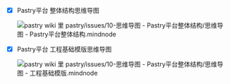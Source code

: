 - [x] Pastry平台 整体结构思维导图

    ![pastry wiki 里 pastry/issues/10-思维导图 - Pastry平台整体结构/思维导图 - Pastry平台整体结构.mindnode](https://pastryteam.github.io/pastry/issues/0-images/10/10-1.png)

- [x] Pastry平台 工程基础模版思维导图

    ![pastry wiki 里 pastry/issues/10-思维导图 - Pastry平台整体结构/思维导图 - 工程基础模版.mindnode](https://pastryteam.github.io/pastry/issues/0-images/10/10-2.png)

